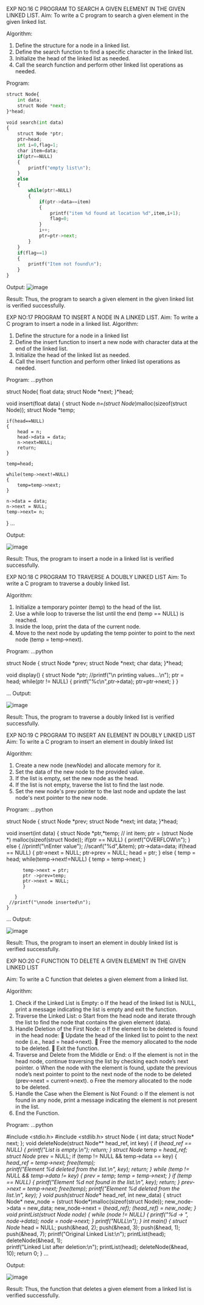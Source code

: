 EXP NO:16 C PROGRAM TO SEARCH A GIVEN ELEMENT IN THE GIVEN LINKED LIST.
Aim:
To write a C program to search a given element in the given linked list.

Algorithm:
1.	Define the structure for a node in a linked list.
2.	Define the search function to find a specific character in the linked list.
3.	Initialize the head of the linked list as needed.
4.	Call the search function and perform other linked list operations as needed.
 
Program:
```python
struct Node{
    int data; 
    struct Node *next;
}*head;

void search(int data)
{
    struct Node *ptr;
    ptr=head;
    int i=0,flag=1;
    char item=data;
    if(ptr==NULL)
    {
        printf("empty list\n");
    }
    else
    {
        while(ptr!=NULL)
        {
            if(ptr->data==item)
            {
                printf("item %d found at location %d",item,i+1);
                flag=0;
            }
            i++;
            ptr=ptr->next;
        }
    }
    if(flag==1)
    {
        printf("Item not found\n");
    }
}
```


Output:
![image](https://github.com/user-attachments/assets/e3637622-c673-4574-b1ff-6d9677df2465)



Result:
Thus, the program to search a given element in the given linked list is verified successfully.


 
EXP NO:17  PROGRAM TO INSERT A NODE IN A LINKED LIST.
Aim:
To write a C program to insert a node in a linked list.
Algorithm:
1.	Define the structure for a node in a linked list
2.	Define the insert function to insert a new node with character data at the end of the linked list.
3.	Initialize the head of the linked list as needed.
4.	Call the insert function and perform other linked list operations as needed.
 
Program:
...python

struct Node{
    float data; 
    struct Node *next;
}*head;

void insert(float data)
{
    struct Node *n=(struct Node*)malloc(sizeof(struct Node));
    struct Node *temp;
    
    if(head==NULL)
    {
        head = n;
        head->data = data;
        n->next=NULL;
        return;
    }
    
    temp=head;
    
    while(temp->next!=NULL)
    {
        temp=temp->next;
    }
    
    n->data = data;
    n->next = NULL;
    temp->next= n;    
    
}
...

Output:

![image](https://github.com/user-attachments/assets/d161d211-c337-4252-b878-c88b9d3fb214)


 
Result:
Thus, the program to insert a node in a linked list is verified successfully.


 
EXP NO:18 C PROGRAM TO TRAVERSE A DOUBLY LINKED LIST
Aim:
To write a C program to traverse a doubly linked list.

Algorithm:
1.	Initialize a temporary pointer (temp) to the head of the list.
2.	Use a while loop to traverse the list until the end (temp == NULL) is reached.
3.	Inside the loop, print the data of the current node.
4.	Move to the next node by updating the temp pointer to point to the next node (temp = temp->next).
 
Program:
...python

struct Node
{
    struct Node *prev;
    struct Node *next;
    char data;
}*head;

void display()
{
    struct Node *ptr;
    //printf("\n printing values...\n");
    ptr = head;
    while(ptr != NULL)
    {
        printf("%c\n",ptr->data);
        ptr=ptr->next;
    }
}

...
Output:

![image](https://github.com/user-attachments/assets/53b988aa-95a1-4487-aad0-6dc280fb8c10)


Result:
Thus, the program to traverse a doubly linked list is verified successfully. 



EXP NO:19 C PROGRAM TO INSERT AN ELEMENT IN DOUBLY LINKED LIST
Aim:
To write a C program to insert an element in doubly linked list

Algorithm:
1.	Create a new node (newNode) and allocate memory for it.
2.	Set the data of the new node to the provided value.
3.	If the list is empty, set the new node as the head.
4.	If the list is not empty, traverse the list to find the last node.
5.	Set the new node's prev pointer to the last node and update the last node's next pointer to the new node.
 
Program:
...python

struct Node
{
    struct Node *prev;
    struct Node *next;
    int data;
}*head;

void insert(int data)
{
   struct Node *ptr,*temp;
 //  int item;
   ptr = (struct Node *) malloc(sizeof(struct Node));
   if(ptr == NULL)
   {
       printf("OVERFLOW\n");
   }
   else
   {
       //printf("\nEnter value");
       //scanf("%d",&item);
        ptr->data=data;
       if(head == NULL)
       {
           ptr->next = NULL;
           ptr->prev = NULL;
           head = ptr;
       }
       else
       {
          temp = head;
          while(temp->next!=NULL)
          {
              temp = temp->next;
          }
          
          temp->next = ptr;
          ptr ->prev=temp;
          ptr->next = NULL;
          }

       }
     //printf("\nnode inserted\n");
    }

...
Output:

![image](https://github.com/user-attachments/assets/a6c1e68d-4715-4169-907e-1b8efc2572bb)


Result:
Thus, the program to insert an element in doubly linked list is verified successfully.




EXP NO:20 C FUNCTION TO DELETE A GIVEN ELEMENT IN THE GIVEN LINKED LIST




Aim:
To write a C function that deletes a given element from a linked list.

Algorithm:
1.	Check if the Linked List is Empty:
o	If the head of the linked list is NULL, print a message indicating the list is empty and exit the function.
2.	Traverse the Linked List:
o	Start from the head node and iterate through the list to find the node that contains the given element (data).
3.	Handle Deletion of the First Node:
o	If the element to be deleted is found in the head node:
	Update the head of the linked list to point to the next node (i.e., head = head->next).
	Free the memory allocated to the node to be deleted.
	Exit the function.
4.	Traverse and Delete from the Middle or End:
o	If the element is not in the head node, continue traversing the list by checking each node’s next pointer.
o	When the node with the element is found, update the previous node’s next pointer to point to the next node of the node to be deleted (prev->next = current->next).
o	Free the memory allocated to the node to be deleted.
5.	Handle the Case when the Element is Not Found:
o	If the element is not found in any node, print a message indicating the element is not present in the list.
6.	End the Function.


Program:
...python

#include <stdio.h>
#include <stdlib.h>
struct Node {
    int data;
    struct Node* next;
};
void deleteNode(struct Node** head_ref, int key) {
    if (*head_ref == NULL) {
        printf("List is empty.\n");
        return;
    }
    struct Node* temp = *head_ref;
    struct Node* prev = NULL;
    if (temp != NULL && temp->data == key) {
        *head_ref = temp->next; 
        free(temp);             
        printf("Element %d deleted from the list.\n", key);
        return;
    }
    while (temp != NULL && temp->data != key) {
        prev = temp;
        temp = temp->next;
    }
    if (temp == NULL) {
        printf("Element %d not found in the list.\n", key);
        return;
    }
    prev->next = temp->next;
    free(temp);
    printf("Element %d deleted from the list.\n", key);
}
void push(struct Node** head_ref, int new_data) {
    struct Node* new_node = (struct Node*)malloc(sizeof(struct Node));
    new_node->data = new_data;
    new_node->next = (*head_ref);
    (*head_ref) = new_node;
}
void printList(struct Node* node) {
    while (node != NULL) {
        printf("%d -> ", node->data);
        node = node->next;
    }
    printf("NULL\n");
}
int main() {
    struct Node* head = NULL;
    push(&head, 2);
    push(&head, 3);
    push(&head, 1);
    push(&head, 7);
    printf("Original Linked List:\n");
    printList(head);
    deleteNode(&head, 1);  
    printf("Linked List after deletion:\n");
    printList(head);
    deleteNode(&head, 10);
    return 0;
}
...

Output:

![image](https://github.com/user-attachments/assets/9df7a60f-7566-4087-afb2-a701474ba168)






Result:
Thus, the function that deletes a given element from a linked list is verified successfully.





